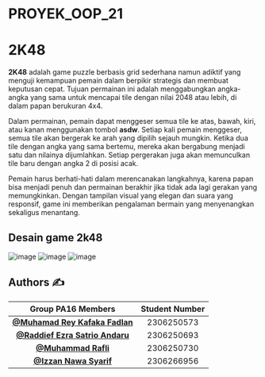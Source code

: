 
# PROYEK_OOP_21

# **2K48**

**2K48** adalah game puzzle berbasis grid sederhana namun adiktif yang menguji kemampuan pemain dalam berpikir strategis dan membuat keputusan cepat. Tujuan permainan ini adalah menggabungkan angka-angka yang sama untuk mencapai tile dengan nilai 2048 atau lebih, di dalam papan berukuran 4x4.

Dalam permainan, pemain dapat menggeser semua tile ke atas, bawah, kiri, atau kanan menggunakan tombol **asdw**. Setiap kali pemain menggeser, semua tile akan bergerak ke arah yang dipilih sejauh mungkin. Ketika dua tile dengan angka yang sama bertemu, mereka akan bergabung menjadi satu dan nilainya dijumlahkan. Setiap pergerakan juga akan memunculkan tile baru dengan angka 2 di posisi acak.

Pemain harus berhati-hati dalam merencanakan langkahnya, karena papan bisa menjadi penuh dan permainan berakhir jika tidak ada lagi gerakan yang memungkinkan. Dengan tampilan visual yang elegan dan suara yang responsif, game ini memberikan pengalaman bermain yang menyenangkan sekaligus menantang.

## Desain game 2k48
![image](https://hackmd.io/_uploads/Sy7K75rHJe.png)
![image](https://hackmd.io/_uploads/B1Y375BB1g.png)
![image](https://hackmd.io/_uploads/HkuXE9Br1x.png)


## **Authors ✍️**
| Group PA16 Members | Student Number |
| :----------------: | :------------: |
| [**@Muhamad Rey Kafaka Fadlan**](https://github.com/MuhamadReyKF)| 2306250573 |
| [**@Raddief Ezra Satrio Andaru**](https://github.com/Raddief)| 2306250693 |
| [**@Muhammad Rafli**](https://github.com/MRafli127)| 2306250730 |
| [**@Izzan Nawa Syarif**](https://github.com/0TheMagik)| 2306266956 |
